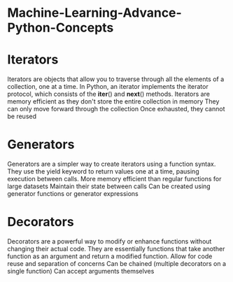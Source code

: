 # Machine-Learning-Advance-Python-Concepts
# Iterators
Iterators are objects that allow you to traverse through all the elements of a collection, one at a time. In Python, an iterator implements the iterator protocol, which consists of the __iter__() and __next__() methods.
Iterators are memory efficient as they don't store the entire collection in memory
They can only move forward through the collection
Once exhausted, they cannot be reused

# Generators
Generators are a simpler way to create iterators using a function syntax. They use the yield keyword to return values one at a time, pausing execution between calls.
More memory efficient than regular functions for large datasets
Maintain their state between calls
Can be created using generator functions or generator expressions

# Decorators
Decorators are a powerful way to modify or enhance functions without changing their actual code. They are essentially functions that take another function as an argument and return a modified function.
Allow for code reuse and separation of concerns
Can be chained (multiple decorators on a single function)
Can accept arguments themselves
